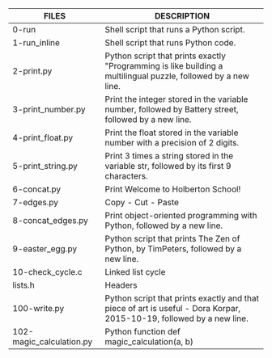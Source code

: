 | FILES  | DESCRIPTION |
| ------------- | ------------- |
| 0-run | Shell script that runs a Python script. |
| 1-run_inline | Shell script that runs Python code. |
| 2-print.py | Python script that prints exactly "Programming is like building a multilingual puzzle, followed by a new line. |
| 3-print_number.py | Print the integer stored in the variable number, followed by Battery street, followed by a new line. |
| 4-print_float.py | Print the float stored in the variable number with a precision of 2 digits. |
| 5-print_string.py | Print 3 times a string stored in the variable str, followed by its first 9 characters. |
| 6-concat.py | Print Welcome to Holberton School! |
| 7-edges.py | Copy - Cut - Paste |
| 8-concat_edges.py | Print object-oriented programming with Python, followed by a new line. |
| 9-easter_egg.py | Python script that prints The Zen of Python, by TimPeters, followed by a new line. |
| 10-check_cycle.c | Linked list cycle |
| lists.h | Headers |
| 100-write.py | Python script that prints exactly and that piece of art is useful - Dora Korpar, 2015-10-19, followed by a new line. |
| 102-magic_calculation.py | Python function def magic_calculation(a, b) |